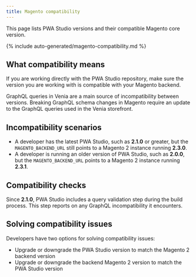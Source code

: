 ```yaml
---
title: Magento compatibility
---
```


This page lists PWA Studio versions and their compatible Magento core version.

<!--
This table is generated automatically from the source code.
-->

{% include auto-generated/magento-compatibility.md %}

## What compatibility means

If you are working directly with the PWA Studio repository, make sure the version you are working with is compatible with your Magento backend.

GraphQL queries in Venia are a main source of incompatibility between versions.
Breaking GraphQL schema changes in Magento require an update to the GraphQL queries used in the Venia storefront.

## Incompatibility scenarios

-   A developer has the latest PWA Studio, such as **2.1.0** or greater, but the `MAGENTO_BACKEND_URL` still points to a Magento 2 instance running **2.3.0**.
-   A developer is running an older version of PWA Studio, such as **2.0.0**, but the `MAGENTO_BACKEND_URL` points to a Magento 2 instance running **2.3.1**.

## Compatibility checks

Since **2.1.0**, PWA Studio includes a query validation step during the build process.
This step reports on any GraphQL incompatibility it encounters.

## Solving compatibility issues

Developers have two options for solving compatibility issues:

-   Upgrade or downgrade the PWA Studio version to match the Magento 2 backend version
-   Upgrade or downgrade the backend Magento 2 version to match the PWA Studio version
